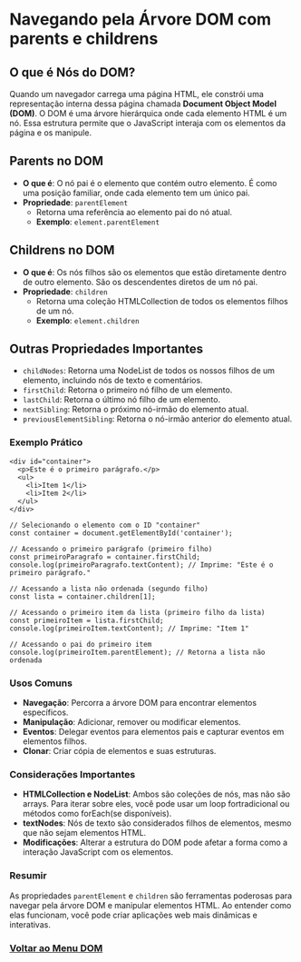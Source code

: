 # Navegando pela Árvore DOM com parents e childrens

## O que é Nós do DOM?
Quando um navegador carrega uma página HTML, ele constrói uma representação interna dessa página chamada **Document Object Model (DOM)**. O DOM é uma árvore hierárquica onde cada elemento HTML é um nó. Essa estrutura permite que o JavaScript interaja com os elementos da página e os manipule.

## Parents no DOM

- **O que é**: O nó pai é o elemento que contém outro elemento. É como uma posição familiar, onde cada elemento tem um único pai.
- **Propriedade**: `parentElement`
    - Retorna uma referência ao elemento pai do nó atual.
    - **Exemplo**: `element.parentElement`

## Childrens no DOM

- **O que é**: Os nós filhos são os elementos que estão diretamente dentro de outro elemento. São os descendentes diretos de um nó pai.
- **Propriedade**: `children`
    - Retorna uma coleção HTMLCollection de todos os elementos filhos de um nó.
    - **Exemplo**: `element.children`

## Outras Propriedades Importantes

- `childNodes`: Retorna uma NodeList de todos os nossos filhos de um elemento, incluindo nós de texto e comentários.
- `firstChild`: Retorna o primeiro nó filho de um elemento.
- `lastChild`: Retorna o último nó filho de um elemento.
- `nextSibling`: Retorna o próximo nó-irmão do elemento atual.
- `previousElementSibling`: Retorna o nó-irmão anterior do elemento atual.

### Exemplo Prático

```
<div id="container">
  <p>Este é o primeiro parágrafo.</p>
  <ul>
    <li>Item 1</li>
    <li>Item 2</li>
  </ul>
</div>
```

```
// Selecionando o elemento com o ID "container"
const container = document.getElementById('container');

// Acessando o primeiro parágrafo (primeiro filho)
const primeiroParagrafo = container.firstChild;
console.log(primeiroParagrafo.textContent); // Imprime: "Este é o primeiro parágrafo."

// Acessando a lista não ordenada (segundo filho)
const lista = container.children[1];

// Acessando o primeiro item da lista (primeiro filho da lista)
const primeiroItem = lista.firstChild;
console.log(primeiroItem.textContent); // Imprime: "Item 1"

// Acessando o pai do primeiro item
console.log(primeiroItem.parentElement); // Retorna a lista não ordenada
```

### Usos Comuns

- **Navegação**: Percorra a árvore DOM para encontrar elementos específicos.
- **Manipulação**: Adicionar, remover ou modificar elementos.
- **Eventos**: Delegar eventos para elementos pais e capturar eventos em elementos filhos.
- **Clonar**: Criar cópia de elementos e suas estruturas.

### Considerações Importantes

- **HTMLCollection e NodeList**: Ambos são coleções de nós, mas não são arrays. Para iterar sobre eles, você pode usar um loop fortradicional ou métodos como forEach(se disponíveis).
- **textNodes**: Nós de texto são considerados filhos de elementos, mesmo que não sejam elementos HTML.
- **Modificações**: Alterar a estrutura do DOM pode afetar a forma como a interação JavaScript com os elementos.

### Resumir

As propriedades `parentElement` e `children` são ferramentas poderosas para navegar pela árvore DOM e manipular elementos HTML. Ao entender como elas funcionam, você pode criar aplicações web mais dinâmicas e interativas.

### [Voltar ao Menu DOM](./menu.md)
